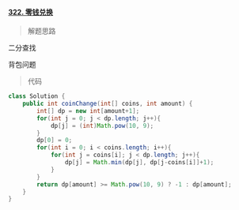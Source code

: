 #### [322. 零钱兑换](https://leetcode-cn.com/problems/coin-change/)

> 解题思路

二分查找

背包问题

> 代码

```java
class Solution {
    public int coinChange(int[] coins, int amount) {
        int[] dp = new int[amount+1];
        for(int j = 0; j < dp.length; j++){
            dp[j] = (int)Math.pow(10, 9);
        }
        dp[0] = 0;
        for(int i = 0; i < coins.length; i++){
            for(int j = coins[i]; j < dp.length; j++){
                dp[j] = Math.min(dp[j], dp[j-coins[i]]+1);
            }
        }
        return dp[amount] >= Math.pow(10, 9) ? -1 : dp[amount];
    }
}
```

